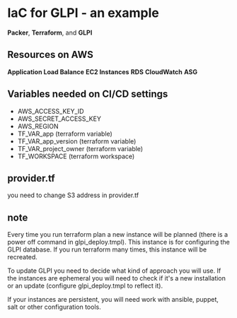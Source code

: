 # IaC for GLPI - an example
**Packer**, **Terraform**, and **GLPI**

## Resources on AWS
**Application Load Balance**
**EC2 Instances**
**RDS**
**CloudWatch**
**ASG**

## Variables needed on CI/CD settings
* AWS_ACCESS_KEY_ID
* AWS_SECRET_ACCESS_KEY
* AWS_REGION
* TF_VAR_app (terraform variable)
* TF_VAR_app_version (terraform variable)
* TF_VAR_project_owner (terraform variable)
* TF_WORKSPACE (terraform workspace)

## provider.tf
you need to change S3 address in provider.tf

## note
Every time you run terraform plan a new instance will be planned (there is a power off command in glpi_deploy.tmpl). This instance is for configuring the GLPI database. If you run terraform many times, this instance will be recreated.

To update GLPI you need to decide what kind of approach you will use. If the instances are ephemeral you will need to check if it's a new installation or an update (configure glpi_deploy.tmpl to reflect it).

If your instances are persistent, you will need work with ansible, puppet, salt or other configuration tools.
